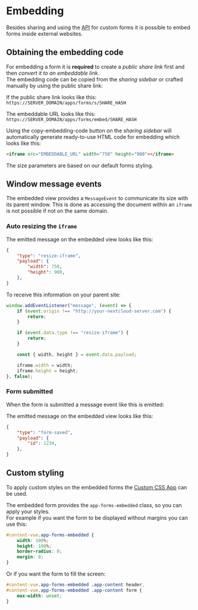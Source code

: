 # Embedding
Besides sharing and using the [API](./API.md) for custom forms it is possible to embed forms inside external
websites.

## Obtaining the embedding code

For embedding a form it is **required** to create a *public share link* first and then *convert it to an embeddable link*.\
The embedding code can be copied from the *sharing sidebar* or crafted manually by using the public share link:

If the public share link looks like this:\
`https://SERVER_DOMAIN/apps/forms/s/SHARE_HASH`

The embeddable URL looks like this:\
`https://SERVER_DOMAIN/apps/forms/embed/SHARE_HASH`

Using the copy-embedding-code button on the *sharing sidebar* will automatically generate ready-to-use HTML code for embedding which looks like this:
```html
<iframe src="EMBEDDABLE_URL" width="750" height="900"></iframe>
```
The size parameters are based on our default forms styling.

## Window message events 
The embedded view provides a `MessageEvent` to communicate its size with its parent window.
This is done as accessing the document within an `iframe` is not possible if not on the same domain.

### Auto resizing the `iframe`

The emitted message on the embedded view looks like this:
```json
{
	"type": "resize-iframe",
	"payload": {
		"width": 750,
		"height": 900,
	},
}
```

To receive this information on your parent site:
```js
window.addEventListener("message", (event) => {
	if (event.origin !== "http://your-nextcloud-server.com") {
		return;
	}

	if (event.data.type !== "resize-iframe") {
		return;
	}

	const { width, height } = event.data.payload;

	iframe.width = width;
	iframe.height = height;
}, false);
```

### Form submitted
When the form is submitted a message event like this is emitted:

The emitted message on the embedded view looks like this:
```json
{
	"type": "form-saved",
	"payload": {
		"id": 1234,
	},
}
```

## Custom styling
To apply custom styles on the embedded forms the [Custom CSS App](https://apps.nextcloud.com/apps/theming_customcss) can be used.

The embedded form provides the `app-forms-embedded` class, so you can apply your styles.\
For example if you want the form to be displayed without margins you can use this:
```css
#content-vue.app-forms-embedded {
    width: 100%;
    height: 100%;
    border-radius: 0;
    margin: 0;
}
```

Or if you want the form to fill the screen:
```css
#content-vue.app-forms-embedded .app-content header,
#content-vue.app-forms-embedded .app-content form {
	max-width: unset;
}
```